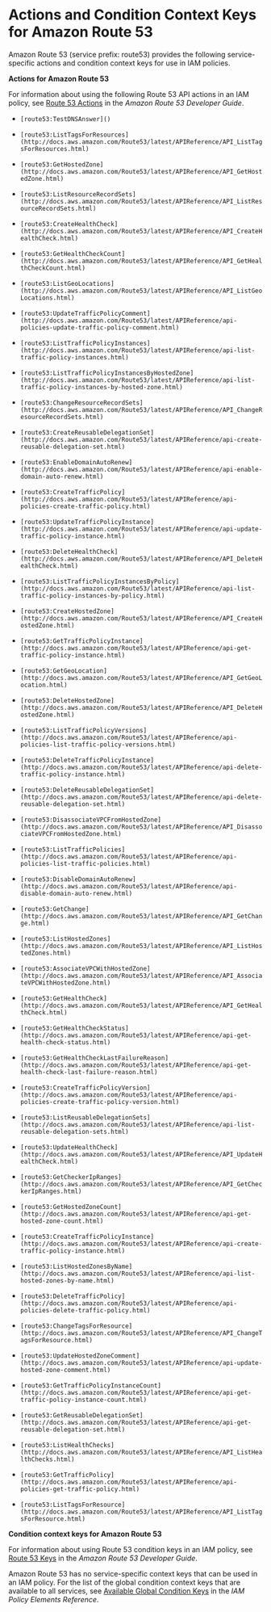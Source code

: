 # Actions and Condition Context Keys for Amazon Route 53<a name="list_route53"></a>

Amazon Route 53 \(service prefix: route53\) provides the following service\-specific actions and condition context keys for use in IAM policies\.

**Actions for Amazon Route 53**

For information about using the following Route 53 API actions in an IAM policy, see [Route 53 Actions](http://docs.aws.amazon.com/Route53/latest/DeveloperGuide/UsingWithIAM.html#UsingWithRoute53_Actions) in the *Amazon Route 53 Developer Guide*\.

+ `[route53:TestDNSAnswer]()`

+ `[route53:ListTagsForResources](http://docs.aws.amazon.com/Route53/latest/APIReference/API_ListTagsForResources.html)`

+ `[route53:GetHostedZone](http://docs.aws.amazon.com/Route53/latest/APIReference/API_GetHostedZone.html)`

+ `[route53:ListResourceRecordSets](http://docs.aws.amazon.com/Route53/latest/APIReference/API_ListResourceRecordSets.html)`

+ `[route53:CreateHealthCheck](http://docs.aws.amazon.com/Route53/latest/APIReference/API_CreateHealthCheck.html)`

+ `[route53:GetHealthCheckCount](http://docs.aws.amazon.com/Route53/latest/APIReference/API_GetHealthCheckCount.html)`

+ `[route53:ListGeoLocations](http://docs.aws.amazon.com/Route53/latest/APIReference/API_ListGeoLocations.html)`

+ `[route53:UpdateTrafficPolicyComment](http://docs.aws.amazon.com/Route53/latest/APIReference/api-policies-update-traffic-policy-comment.html)`

+ `[route53:ListTrafficPolicyInstances](http://docs.aws.amazon.com/Route53/latest/APIReference/api-list-traffic-policy-instances.html)`

+ `[route53:ListTrafficPolicyInstancesByHostedZone](http://docs.aws.amazon.com/Route53/latest/APIReference/api-list-traffic-policy-instances-by-hosted-zone.html)`

+ `[route53:ChangeResourceRecordSets](http://docs.aws.amazon.com/Route53/latest/APIReference/API_ChangeResourceRecordSets.html)`

+ `[route53:CreateReusableDelegationSet](http://docs.aws.amazon.com/Route53/latest/APIReference/api-create-reusable-delegation-set.html)`

+ `[route53:EnableDomainAutoRenew](http://docs.aws.amazon.com/Route53/latest/APIReference/api-enable-domain-auto-renew.html)`

+ `[route53:CreateTrafficPolicy](http://docs.aws.amazon.com/Route53/latest/APIReference/api-policies-create-traffic-policy.html)`

+ `[route53:UpdateTrafficPolicyInstance](http://docs.aws.amazon.com/Route53/latest/APIReference/api-update-traffic-policy-instance.html)`

+ `[route53:DeleteHealthCheck](http://docs.aws.amazon.com/Route53/latest/APIReference/API_DeleteHealthCheck.html)`

+ `[route53:ListTrafficPolicyInstancesByPolicy](http://docs.aws.amazon.com/Route53/latest/APIReference/api-list-traffic-policy-instances-by-policy.html)`

+ `[route53:CreateHostedZone](http://docs.aws.amazon.com/Route53/latest/APIReference/API_CreateHostedZone.html)`

+ `[route53:GetTrafficPolicyInstance](http://docs.aws.amazon.com/Route53/latest/APIReference/api-get-traffic-policy-instance.html)`

+ `[route53:GetGeoLocation](http://docs.aws.amazon.com/Route53/latest/APIReference/API_GetGeoLocation.html)`

+ `[route53:DeleteHostedZone](http://docs.aws.amazon.com/Route53/latest/APIReference/API_DeleteHostedZone.html)`

+ `[route53:ListTrafficPolicyVersions](http://docs.aws.amazon.com/Route53/latest/APIReference/api-policies-list-traffic-policy-versions.html)`

+ `[route53:DeleteTrafficPolicyInstance](http://docs.aws.amazon.com/Route53/latest/APIReference/api-delete-traffic-policy-instance.html)`

+ `[route53:DeleteReusableDelegationSet](http://docs.aws.amazon.com/Route53/latest/APIReference/api-delete-reusable-delegation-set.html)`

+ `[route53:DisassociateVPCFromHostedZone](http://docs.aws.amazon.com/Route53/latest/APIReference/API_DisassociateVPCFromHostedZone.html)`

+ `[route53:ListTrafficPolicies](http://docs.aws.amazon.com/Route53/latest/APIReference/api-policies-list-traffic-policies.html)`

+ `[route53:DisableDomainAutoRenew](http://docs.aws.amazon.com/Route53/latest/APIReference/api-disable-domain-auto-renew.html)`

+ `[route53:GetChange](http://docs.aws.amazon.com/Route53/latest/APIReference/API_GetChange.html)`

+ `[route53:ListHostedZones](http://docs.aws.amazon.com/Route53/latest/APIReference/API_ListHostedZones.html)`

+ `[route53:AssociateVPCWithHostedZone](http://docs.aws.amazon.com/Route53/latest/APIReference/API_AssociateVPCWithHostedZone.html)`

+ `[route53:GetHealthCheck](http://docs.aws.amazon.com/Route53/latest/APIReference/API_GetHealthCheck.html)`

+ `[route53:GetHealthCheckStatus](http://docs.aws.amazon.com/Route53/latest/APIReference/api-get-health-check-status.html)`

+ `[route53:GetHealthCheckLastFailureReason](http://docs.aws.amazon.com/Route53/latest/APIReference/api-get-health-check-last-failure-reason.html)`

+ `[route53:CreateTrafficPolicyVersion](http://docs.aws.amazon.com/Route53/latest/APIReference/api-policies-create-traffic-policy-version.html)`

+ `[route53:ListReusableDelegationSets](http://docs.aws.amazon.com/Route53/latest/APIReference/api-list-reusable-delegation-sets.html)`

+ `[route53:UpdateHealthCheck](http://docs.aws.amazon.com/Route53/latest/APIReference/API_UpdateHealthCheck.html)`

+ `[route53:GetCheckerIpRanges](http://docs.aws.amazon.com/Route53/latest/APIReference/API_GetCheckerIpRanges.html)`

+ `[route53:GetHostedZoneCount](http://docs.aws.amazon.com/Route53/latest/APIReference/api-get-hosted-zone-count.html)`

+ `[route53:CreateTrafficPolicyInstance](http://docs.aws.amazon.com/Route53/latest/APIReference/api-create-traffic-policy-instance.html)`

+ `[route53:ListHostedZonesByName](http://docs.aws.amazon.com/Route53/latest/APIReference/api-list-hosted-zones-by-name.html)`

+ `[route53:DeleteTrafficPolicy](http://docs.aws.amazon.com/Route53/latest/APIReference/api-policies-delete-traffic-policy.html)`

+ `[route53:ChangeTagsForResource](http://docs.aws.amazon.com/Route53/latest/APIReference/API_ChangeTagsForResource.html)`

+ `[route53:UpdateHostedZoneComment](http://docs.aws.amazon.com/Route53/latest/APIReference/api-update-hosted-zone-comment.html)`

+ `[route53:GetTrafficPolicyInstanceCount](http://docs.aws.amazon.com/Route53/latest/APIReference/api-get-traffic-policy-instance-count.html)`

+ `[route53:GetReusableDelegationSet](http://docs.aws.amazon.com/Route53/latest/APIReference/api-get-reusable-delegation-set.html)`

+ `[route53:ListHealthChecks](http://docs.aws.amazon.com/Route53/latest/APIReference/API_ListHealthChecks.html)`

+ `[route53:GetTrafficPolicy](http://docs.aws.amazon.com/Route53/latest/APIReference/api-policies-get-traffic-policy.html)`

+ `[route53:ListTagsForResource](http://docs.aws.amazon.com/Route53/latest/APIReference/API_ListTagsForResource.html)`

**Condition context keys for Amazon Route 53**

For information about using Route 53 condition keys in an IAM policy, see [Route 53 Keys](http://docs.aws.amazon.com/Route53/latest/DeveloperGuide/UsingWithIAM.html#Route53PolicyKeys) in the *Amazon Route 53 Developer Guide*\.

Amazon Route 53 has no service\-specific context keys that can be used in an IAM policy\. For the list of the global condition context keys that are available to all services, see [Available Global Condition Keys](reference_policies_condition-keys.md#AvailableKeys) in the *IAM Policy Elements Reference*\.